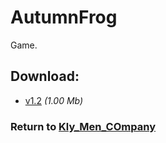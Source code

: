 # AutumnFrog

Game.

## Download:

- [v1.2](http://klimaleksus.narod.ru/Files/6/AutumnFrog1V0.rar) _(1.00 Mb)_

### Return to [Kly_Men_COmpany](https://github.com/aleksusklim/Kly_Men_COmpany "GitHub: aleksusklim/Kly_Men_COmpany")
